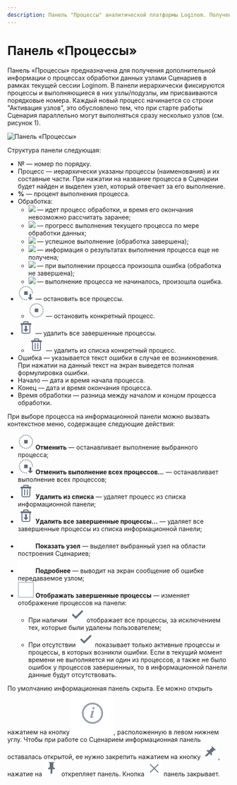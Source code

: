 ```yaml
---
description: Панель "Процессы" аналитической платформы Loginom. Получение дополнительной информации о процессах обработки данных узлами Сценария Loginom. Структура панели "Процессы". Управление процессами обработки данных.
---
```

# Панель «Процессы»

Панель «Процессы» предназначена для получения дополнительной информации о процессах обработки данных узлами Сценариев в рамках текущей сессии Loginom. В панели иерархически фиксируются процессы и выполняющиеся в них узлы/подузлы, им присваиваются порядковые номера. Каждый новый процесс начинается со строки "Активация узлов", это обусловлено тем, что при старте работы Сценария параллельно могут выполняться сразу несколько узлов (см. рисунок 1).

![Панель «Процессы»](./information-panel-1.png)

Структура панели следующая:

* № — номер по порядку.
* Процесс — иерархически указаны процессы (наименования) и их составные части. При нажатии на название процесса в Сценарии будет найден и выделен узел, который отвечает за его выполнение.
* **%** — процент выполнения процесса.
* Обработка:
  * ![](./information-panel-2.png) — идет процесс обработки, и время его окончания невозможно рассчитать заранее;
  * ![](./information-panel-3.png) — прогресс выполнения текущего процесса по мере обработки данных;
  * ![](./information-panel-4.png) — успешное выполнение (обработка завершена);
  * ![](./information-panel-5.png) — информация о результатах выполнения процесса еще не получена;
  * ![](./information-panel-6.png) — при выполнении процесса произошла ошибка (обработка не завершена);
  * ![](./information-panel-7.png) — выполнение процесса не начиналось, произошла ошибка.
* ![](./../images/icons/common/toolbar-controls/stop-all_default.svg) — остановить все процессы.
  * ![](./../images/icons/common/toolbar-controls/stop_default.svg) — остановить конкретный процесс.
* ![](./../images/icons/common/toolbar-controls/delete-all_default.svg) — удалить все завершенные процессы.
  * ![](./../images/icons/common/toolbar-controls/delete_default.svg) — удалить из списка конкретный процесс.
* Ошибка — указывается текст ошибки в случае ее возникновения. При нажатии на данный текст на экран выведется полная формулировка ошибки.
* Начало — дата и время начала процесса.
* Конец — дата и время окончания процесса.
* Время обработки — разница между началом и концом процесса обработки.

При выборе процесса на информационной панели можно вызвать контекстное меню, содержащее следующие действия:

* ![](./../images/icons/common/toolbar-controls/stop_default.svg) **Отменить** — останавливает выполнение выбранного процесса;
* ![](./../images/icons/common/toolbar-controls/stop-all_default.svg) **Отменить выполнение всех процессов...** — останавливает выполнение всех процессов;
* ![](./../images/icons/common/toolbar-controls/delete_default.svg) **Удалить из списка** — удаляет процесс из списка информационной панели;
* ![](./../images/icons/common/toolbar-controls/delete-all_default.svg) **Удалить все завершенные процессы...** — удаляет все завершенные процессы из списка информационной панели;
* ![](..\images\icons\blank.svg) **Показать узел** — выделяет выбранный узел на области построения Сценариев;
* ![ ](..\images\icons\blank.svg) **Подробнее** — выводит на экран сообщение об ошибке передаваемое узлом;
* ![ ](./../images/icons/ext/checkbox-states/unchecked_default.svg) **Отображать завершенные процессы** — изменяет отображение процессов на панели:
  * При наличии ![](./../images/icons/common/toolbar-controls/apply_default.svg) отображает все процессы, за исключением тех, которые были удалены пользователем;
  * При отсутствии ![](./../images/icons/common/toolbar-controls/apply_default.svg) показывает только активные процессы и процессы, в которых возникли ошибки. Если в текущий момент времени не выполняется ни один из процессов, а также не было ошибок у процессов завершенных, то в информационной панели данные будут отсутствовать.

По умолчанию информационная панель скрыта. Ее можно открыть нажатием на кнопку ![](./../images/icons/systempanel_status/systempanel_status_default-01.svg), расположенную в левом нижнем углу. Чтобы при работе со Сценарием информационная панель оставалась открытой, ее нужно закрепить нажатием на кнопку ![](./../images/icons/common/toolbar-controls/unpin_default.svg), нажатие на ![](./../images/icons/common/toolbar-controls/pin_default.svg) открепляет панель.
Кнопка ![](./../images/icons/common/toolbar-controls/clear_default.svg) панель закрывает.
